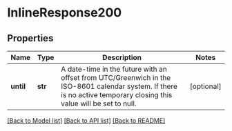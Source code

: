 # InlineResponse200

## Properties
Name | Type | Description | Notes
------------ | ------------- | ------------- | -------------
**until** | **str** | A date-time in the future with an offset from UTC/Greenwich in the ISO-8601 calendar system. If there is no active temporary closing this value will be set to null. | [optional] 

[[Back to Model list]](../README.md#documentation-for-models) [[Back to API list]](../README.md#documentation-for-api-endpoints) [[Back to README]](../README.md)

